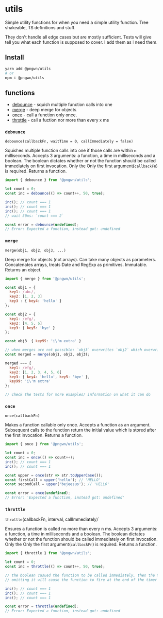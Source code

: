 # utils

Simple utility functions for when you need a simple utility function. Tree shakeable, TS definitions and stuff.

They don't handle all edge cases but are mostly sufficient. Tests will give tell you what each function is supposed to cover. I add them as I need them.

## Install

```bash
yarn add @pngwn/utils
# or
npm i @pngwn/utils
```

## functions

- [debounce](#debounce) - squish multiple function calls into one
- [merge](#merge) - deep merge for objects.
- [once](#once) - call a function only once.
- [throttle](#throttle) - call a fuction nor more than every x ms

### `debounce`

`debounce(callbackFn, waitTime = 0, callImmediately = false)`

Squishes multiple function calls into one if those calls are within `n` milliseconds. Accepts 3 arguments: a function, a time in milliseconds and a boolean. The boolean dictates whether or not the function should be called immediately on first invocation. Only the Only the first argument(`callbackFn`) is required. Returns a function.

```js
import { debounce } from '@pngwn/utils';

let count = 0;
const inc = debounce(() => count++, 50, true);

inc(); // count === 1
inc(); // count === 1
inc(); // count === 1
// wait 50ms: `count === 2`

const error = debounce(undefined);
// Error: Expected a function, instead got: undefined
```

### `merge`

`merge(obj1, obj2, obj3, ...)`

Deep merge for objects (not arrays). Can take many objects as parameters. Concatenates arrays, treats Date and RegExp as primitives. Immutable. Returns an object.

```js
import { merge } from '@pngwn/utils';

const obj1 = {
  key1: /abc/,
  key2: [1, 2, 3]
  key3 : { key4: 'hello' }
};

const obj2 = {
  key1: /efg/,
  key2: [4, 5, 6]
  key3: { key5: 'bye' }
};

const obj3  { key99: 'i\'m extra' }

// when merges are not possible: `obj3` overwrites `obj2` which overwrites `obj1`
const merged = merge(obj1, obj2, obj3);

merged === {
  key1: /efg/,
  key2: [1, 2, 3, 4, 5, 6]
  key3: { key4: 'hello', key5: 'bye' },
  key99: 'i\'m extra'
};

// check the tests for more examples/ information on what it can do
```

### `once`

`once(callbackFn)`

Makes a function callable only once. Accepts a function as an argument. Subsequent calls to the function return the initial value which is stored after the first invocation. Returns a function.

```js
import { once } from '@pngwn/utils';

let count = 0;
const inc = once(() => count++);
inc(); // count === 1
inc(); // count === 1

const upper = once(str => str.toUpperCase());
const firstCall = upper('hello'); // 'HELLO'
const secondCall = upper('bejeesus'); // 'HELLO'

const error = once(undefined);
// Error: 'Expected a function, instead got: undefined'
```

### `throttle`

`throttle`(callbackFn, interval, callImmediately)`

Ensures a function is called no more than every n ms. Accepts 3 arguments: a function, a time in milliseconds and a boolean. The boolean dictates whether or not the function should be called immediately on first invocation. Only the Only the first argument(`callbackFn`) is required. Returns a function.

```js
import { throttle } from '@pngwn/utils';

let count = 0;
const inc = throttle(() => count++, 50, true);

// the boolean casued the function to be called immediately, then the timer starts
// omitting it will cause the function to fire at the end of the timer

inc(); // count === 1
inc(); // count === 1
inc(); // count === 1

const error = throttle(undefined);
// Error: Expected a function, instead got: undefined
```
